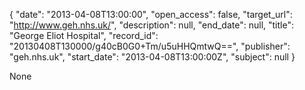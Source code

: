 {
  "date": "2013-04-08T13:00:00", 
  "open_access": false, 
  "target_url": "http://www.geh.nhs.uk/", 
  "description": null, 
  "end_date": null, 
  "title": "George Eliot Hospital", 
  "record_id": "20130408T130000/g40cB0G0+Tm/u5uHHQmtwQ==", 
  "publisher": "geh.nhs.uk", 
  "start_date": "2013-04-08T13:00:00Z", 
  "subject": null
}

None